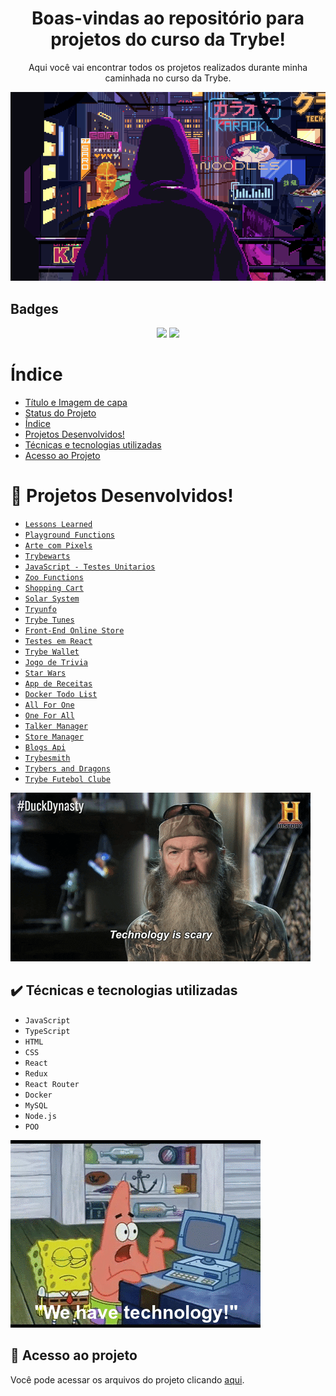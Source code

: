 <div align="center">
<h1>Boas-vindas ao repositório para projetos do curso da Trybe!</h1>
<p>Aqui você vai encontrar todos os projetos realizados durante minha caminhada no curso da Trybe.</p>  
</div>  
<p align="center">
<img src="https://github.com/MarcosRanauro/Projetos-curso-Trybe/blob/main/03%20-%20Arte%20com%20Pixels/Images/image5.gif"/>
</p>
<h2>Badges</h2>
<p align="center">
<img src="http://img.shields.io/static/v1?label=STATUS&message=EM%20DESENVOLVIMENTO&color=GREEN&style=for-the-badge"/>
<img src="https://img.shields.io/aur/last-modified/git-hub?label=%C3%9Altima%20Modifica%C3%A7%C3%A3o&style=for-the-badge"/>
</p>

# Índice 
* [Título e Imagem de capa](#boas-vindas-ao-reposit%C3%B3rio-para-projetos-do-curso-da-trybe)
* [Status do Projeto](#badges)
* [Índice](#índice)
* [Projetos Desenvolvidos!](#hammer-projetos-desenvolvidos)
* [Técnicas e tecnologias utilizadas](#%EF%B8%8F-t%C3%A9cnicas-e-tecnologias-utilizadas)
* [Acesso ao Projeto](#-acesso-ao-projeto)

# :hammer: Projetos Desenvolvidos!
- [``Lessons Learned``](https://github.com/MarcosRanauro/Projetos-curso-Trybe/tree/main/01%20-%20Lessons%20Learned)
- [``Playground Functions``](https://github.com/MarcosRanauro/Projetos-curso-Trybe/tree/main/02%20-%20Playground%20Functions)
- [``Arte com Pixels``](https://github.com/MarcosRanauro/Projetos-curso-Trybe/tree/main/03%20-%20Arte%20com%20Pixels)
- [``Trybewarts``](https://github.com/MarcosRanauro/Projetos-curso-Trybe/tree/main/04%20-%20Trybewarts)
- [``JavaScript - Testes Unitarios``](https://github.com/MarcosRanauro/Projetos-curso-Trybe/tree/main/05%20-%20JavaScript%20Teste%20Unitarios)
- [``Zoo Functions``](https://github.com/MarcosRanauro/Projetos-curso-Trybe/tree/main/06%20-%20Zoo%20Functions)
- [``Shopping Cart``](https://github.com/MarcosRanauro/Projetos-curso-Trybe/tree/main/07%20-%20Shopping%20Cart)
- [``Solar System``](https://github.com/MarcosRanauro/Projetos-curso-Trybe/tree/main/08%20-%20Solar%20System)
- [``Tryunfo``](https://github.com/MarcosRanauro/Projetos-curso-Trybe/tree/main/09%20-%20Tryunfo)
- [``Trybe Tunes``](https://github.com/MarcosRanauro/Projetos-curso-Trybe/tree/main/10%20-%20Trybe%20Tunes)
- [``Front-End Online Store``](https://github.com/MarcosRanauro/Projetos-curso-Trybe/tree/main/11%20-%20Front-end%20Online%20Store)
- [``Testes em React``](https://github.com/MarcosRanauro/Projetos-curso-Trybe/tree/main/12%20-%20Testes%20em%20React)
- [``Trybe Wallet``](https://github.com/MarcosRanauro/Projetos-curso-Trybe/tree/main/13%20-%20Trybe%20Wallet)
- [``Jogo de Trivia``](https://github.com/MarcosRanauro/Projetos-curso-Trybe/tree/main/14%20-%20Jogo%20de%20Trivia)
- [``Star Wars``](https://github.com/MarcosRanauro/Projetos-curso-Trybe/tree/main/15%20-%20Star%20Wars)
- [``App de Receitas``](https://github.com/MarcosRanauro/Projetos-curso-Trybe/tree/main/16%20-%20App%20de%20Receitas)
- [``Docker Todo List``](https://github.com/MarcosRanauro/Projetos-curso-Trybe/tree/main/16%20-%20App%20de%20Receitas)
- [``All For One``](https://github.com/MarcosRanauro/Projetos-curso-Trybe/tree/main/16%20-%20App%20de%20Receitas)
- [``One For All``](https://github.com/MarcosRanauro/Projetos-curso-Trybe/tree/main/16%20-%20App%20de%20Receitas)
- [``Talker Manager``](https://github.com/MarcosRanauro/Projetos-curso-Trybe/tree/main/16%20-%20App%20de%20Receitas)
- [``Store Manager``](https://github.com/MarcosRanauro/Projetos-curso-Trybe/tree/main/16%20-%20App%20de%20Receitas)
- [``Blogs Api``](https://github.com/MarcosRanauro/Projetos-curso-Trybe/tree/main/16%20-%20App%20de%20Receitas)
- [``Trybesmith``](https://github.com/MarcosRanauro/Projetos-curso-Trybe/tree/main/16%20-%20App%20de%20Receitas)
- [``Trybers and Dragons``](https://github.com/MarcosRanauro/Projetos-curso-Trybe/tree/main/16%20-%20App%20de%20Receitas)
- [``Trybe Futebol Clube``](https://github.com/MarcosRanauro/Projetos-curso-Trybe/tree/main/16%20-%20App%20de%20Receitas)
<img src="https://github.com/MarcosRanauro/Projetos-curso-Trybe/blob/main/03%20-%20Arte%20com%20Pixels/Images/image12.gif"/>

## ✔️ Técnicas e tecnologias utilizadas

- ``JavaScript``
- ``TypeScript``
- ``HTML``
- ``CSS``
- ``React``
- ``Redux``
- ``React Router``
- ``Docker``
- ``MySQL``
- ``Node.js``
- ``POO``
<img src="https://github.com/MarcosRanauro/Projetos-curso-Trybe/blob/main/03%20-%20Arte%20com%20Pixels/Images/image9.gif"/>

## 📁 Acesso ao projeto
Você pode acessar os arquivos do projeto clicando [aqui](https://github.com/MarcosRanauro/Projetos-curso-Trybe.git).

